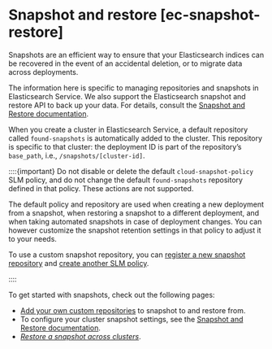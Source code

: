 # Snapshot and restore [ec-snapshot-restore]

Snapshots are an efficient way to ensure that your Elasticsearch indices can be recovered in the event of an accidental deletion, or to migrate data across deployments.

The information here is specific to managing repositories and snapshots in Elasticsearch Service. We also support the Elasticsearch snapshot and restore API to back up your data. For details, consult the [Snapshot and Restore documentation](../../../deploy-manage/tools/snapshot-and-restore.md).

When you create a cluster in Elasticsearch Service, a default repository called `found-snapshots` is automatically added to the cluster. This repository is specific to that cluster: the deployment ID is part of the repository’s `base_path`, i.e., `/snapshots/[cluster-id]`.

::::{important} 
Do not disable or delete the default `cloud-snapshot-policy` SLM policy, and do not change the default `found-snapshots` repository defined in that policy. These actions are not supported.

The default policy and repository are used when creating a new deployment from a snapshot, when restoring a snapshot to a different deployment, and when taking automated snapshots in case of deployment changes. You can however customize the snapshot retention settings in that policy to adjust it to your needs.

To use a custom snapshot repository, you can [register a new snapshot repository](../../../deploy-manage/tools/snapshot-and-restore/self-managed.md) and [create another SLM policy](../../../deploy-manage/tools/snapshot-and-restore/create-snapshots.md#create-slm-policy).

::::


To get started with snapshots, check out the following pages:

* [Add your own custom repositories](../../../deploy-manage/tools/snapshot-and-restore/elastic-cloud-hosted.md) to snapshot to and restore from.
* To configure your cluster snapshot settings, see the [Snapshot and Restore documentation](../../../deploy-manage/tools/snapshot-and-restore.md).
* [*Restore a snapshot across clusters*](../../../deploy-manage/tools/snapshot-and-restore/restore-snapshot.md).

